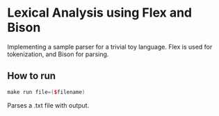 # Lexical Analysis using Flex and Bison

Implementing a sample parser for a trivial toy language. Flex is used for tokenization, and Bison for parsing.

## How to run

```c++
make run file=($filename)
```
Parses a .txt file with output.

